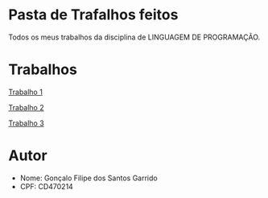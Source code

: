 # Pasta de Trafalhos feitos
Todos os meus trabalhos da disciplina de LINGUAGEM DE PROGRAMAÇÃO.
# Trabalhos
[Trabalho 1](https://github.com/Udesc-Cct/LINGUAGEM-DE-PROGRAMACAO/blob/main/Trabalhos/Exerc%C3%ADcios%201%20Sele%C3%A7%C3%A3o%2C%20Repeti%C3%A7%C3%A3o%2C%20S%C3%A9ries/Exercicios1.md)

[Trabalho 2](https://github.com/Udesc-Cct/LINGUAGEM-DE-PROGRAMACAO/blob/main/Trabalhos/Exerc%C3%ADcios%202%20Fun%C3%A7%C3%B5es/Exercicio2.md)

[Trabalho 3](https://github.com/Udesc-Cct/LINGUAGEM-DE-PROGRAMACAO/blob/main/Trabalhos/Exerc%C3%ADcios%203%20Vetores/Exercicio3.md)
# Autor 
- Nome: Gonçalo Filipe dos Santos Garrido
- CPF: CD470214
